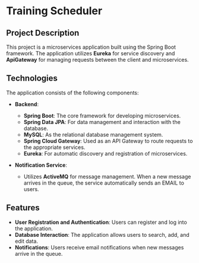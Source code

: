 # Training Scheduler

## Project Description

This project is a microservices application built using the Spring Boot framework. The application utilizes **Eureka** for service discovery and **ApiGateway** for managing requests between the client and microservices.

## Technologies

The application consists of the following components:

- **Backend**:
  - **Spring Boot**: The core framework for developing microservices.
  - **Spring Data JPA**: For data management and interaction with the database.
  - **MySQL**: As the relational database management system.
  - **Spring Cloud Gateway**: Used as an API Gateway to route requests to the appropriate services.
  - **Eureka**: For automatic discovery and registration of microservices.

- **Notification Service**:
  - Utilizes **ActiveMQ** for message management. When a new message arrives in the queue, the service automatically sends an EMAIL to users.

## Features

- **User Registration and Authentication**: Users can register and log into the application.
- **Database Interaction**: The application allows users to search, add, and edit data.
- **Notifications**: Users receive email notifications when new messages arrive in the queue.


